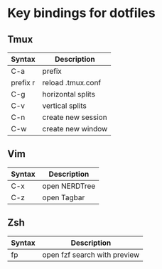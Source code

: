 # Key bindings for dotfiles

## Tmux

|Syntax   |Description            |
|-------- |---------------------- |
|C-a      | prefix                |
|prefix r | reload  .tmux.conf    |
|C-g      | horizontal splits     |
|C-v      | vertical splits       |
|C-n      | create new session    |
|C-w      | create new window     |

## Vim

|Syntax |Description    |
|------ |-------------- |
|C-x    | open NERDTree |
|C-z    | open Tagbar   |

## Zsh

|Syntax |Description |
|------ |----------------------- |
|fp     | open fzf search with preview|

